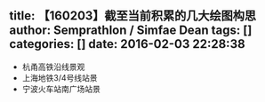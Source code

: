 title: 【160203】截至当前积累的几大绘图构思
author: Semprathlon / Simfae Dean
tags: []
categories: []
date: 2016-02-03 22:28:38
---
* 杭甬高铁沿线景观
* 上海地铁3/4号线站景
* 宁波火车站南广场站景